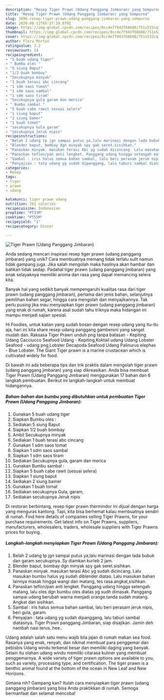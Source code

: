 ```yaml
---
description: "Resep Tiger Prawn (Udang Panggang Jimbaran) yang Sempurna"
title: "Resep Tiger Prawn (Udang Panggang Jimbaran) yang Sempurna"
slug: 3696-resep-tiger-prawn-udang-panggang-jimbaran-yang-sempurna
date: 2020-08-12T05:37:19.879Z
image: https://img-global.cpcdn.com/recipes/0cc4e7f943f68b08/751x532cq70/tiger-prawn-udang-panggang-jimbaran-foto-resep-utama.jpg
thumbnail: https://img-global.cpcdn.com/recipes/0cc4e7f943f68b08/751x532cq70/tiger-prawn-udang-panggang-jimbaran-foto-resep-utama.jpg
cover: https://img-global.cpcdn.com/recipes/0cc4e7f943f68b08/751x532cq70/tiger-prawn-udang-panggang-jimbaran-foto-resep-utama.jpg
author: Flora Morton
ratingvalue: 3.2
reviewcount: 14
recipeingredient:
- "5 buah udang tiger"
- " Bumbu oles "
- "5 siung Baput"
- "1/2 buah bombay"
- "Secukupnya minyak"
- "1 buah terasi abc cincang"
- "1 sdm saos tomat"
- "1 sdm saos sambal"
- "1 sdm saos tiram"
- "Secukupnya gula garam dan merica"
- " Bumbu sambal "
- "5 buah cabe rawit sesuai selera"
- "1 siung baput"
- "2 siung bamer"
- "1 buah tomat"
- "secukupnya Gula garam"
- "secukupnya Jeruk nipis"
recipeinstructions:
- "Belah 2 udang tp jgn sampai putus ya,lalu marinasi dengan lada bubuk dan garam secukupnya. Sy diamkan kurleb 2 jam."
- "Blender baput, bombay dgn minyak spy gak seret.sisihkan."
- "Panaskan minyak. masukan terasi Abc yg sudah dicincang. Lalu masukan bumbu halus yg sudah diblender diatas. Lalu masukan bahan lainnya masak hingga wangi dan matang, tes rasa.angkat,sisihkan."
- "Panaskan teflon/pan anti lengket. Panggang udang hingga setengah matang, lalu oles dgn bumbu oles diatas yg sudh dimasak. Panggang sampai udang berubah warna menjadi orange.tanda sudah matang. Angkat dan sisihkan."
- "Sambal : iris halus semua bahan sambal, lalu beri perasam jeruk nipis, beri gula, garam."
- "Penyajian : tata udang yg sudah dipanggang, lalu taburi sambal diatasnya. Tiger Prawn panggang Jimbaran, siap disajikan. Jamin deh nambah nasi terus..hee.."
categories:
- Resep
tags:
- tiger
- prawn
- udang

katakunci: tiger prawn udang 
nutrition: 261 calories
recipecuisine: Indonesian
preptime: "PT33M"
cooktime: "PT55M"
recipeyield: "1"
recipecategory: Dinner

---
```



![Tiger Prawn (Udang Panggang Jimbaran)](https://img-global.cpcdn.com/recipes/0cc4e7f943f68b08/751x532cq70/tiger-prawn-udang-panggang-jimbaran-foto-resep-utama.jpg)

Anda sedang mencari inspirasi resep tiger prawn (udang panggang jimbaran) yang unik? Cara membuatnya memang tidak terlalu sulit namun tidak gampang juga. Jika salah mengolah maka hasilnya akan hambar dan bahkan tidak sedap. Padahal tiger prawn (udang panggang jimbaran) yang enak selayaknya memiliki aroma dan rasa yang dapat memancing selera kita.

Banyak hal yang sedikit banyak mempengaruhi kualitas rasa dari tiger prawn (udang panggang jimbaran), pertama dari jenis bahan, selanjutnya pemilihan bahan segar, hingga cara mengolah dan menyajikannya. Tak perlu pusing jika mau menyiapkan tiger prawn (udang panggang jimbaran) yang enak di rumah, karena asal sudah tahu triknya maka hidangan ini mampu menjadi sajian spesial.

Hi Foodies, untuk kalian yang sudah bosan dengan resep udang yang itu-itu aja, hari ini kita share resep udang panggang gamberoni yang sangat mudah dan. Raksasa Tiger Prawn unduh png tanpa batasan - Kepiting Udang Cacciucco Seafood Udang - Kepiting,Koktail udang Udang Lobster Seafood - udang png,Lobster Decapoda Seafood Udang Palinurus elephas - Blue Lobster. The Giant Tiger prawn is a marine crustacean which is cultivated widely for food.


Di bawah ini ada beberapa tips dan trik praktis dalam mengolah tiger prawn (udang panggang jimbaran) yang siap dikreasikan. Anda bisa membuat Tiger Prawn (Udang Panggang Jimbaran) menggunakan 17 bahan dan 6 langkah pembuatan. Berikut ini langkah-langkah untuk membuat hidangannya.

<!--inarticleads1-->

##### Bahan-bahan dan bumbu yang dibutuhkan untuk pembuatan Tiger Prawn (Udang Panggang Jimbaran):

1. Gunakan 5 buah udang tiger
1. Siapkan  Bumbu oles :
1. Sediakan 5 siung Baput
1. Siapkan 1/2 buah bombay
1. Ambil Secukupnya minyak
1. Sediakan 1 buah terasi abc cincang
1. Gunakan 1 sdm saos tomat
1. Siapkan 1 sdm saos sambal
1. Siapkan 1 sdm saos tiram
1. Sediakan Secukupnya gula, garam dan merica
1. Gunakan  Bumbu sambal :
1. Siapkan 5 buah cabe rawit (sesuai selera)
1. Siapkan 1 siung baput
1. Sediakan 2 siung bamer
1. Gunakan 1 buah tomat
1. Sediakan secukupnya Gula, garam,
1. Sediakan secukupnya Jeruk nipis


Di restoran berbintang, resep tiger prawn thermindor ini dijual dengan harga yang menguras kantong. Tapi, kita bisa berhemat kalau membuatnya sendiri di rumah. Find here details of companies selling Tiger Prawns, for your purchase requirements. Get latest info on Tiger Prawns, suppliers, manufacturers, wholesalers, traders, wholesale suppliers with Tiger Prawns prices for buying. 

<!--inarticleads2-->

##### Langkah-langkah menyiapkan Tiger Prawn (Udang Panggang Jimbaran):

1. Belah 2 udang tp jgn sampai putus ya,lalu marinasi dengan lada bubuk dan garam secukupnya. Sy diamkan kurleb 2 jam.
1. Blender baput, bombay dgn minyak spy gak seret.sisihkan.
1. Panaskan minyak. masukan terasi Abc yg sudah dicincang. Lalu masukan bumbu halus yg sudah diblender diatas. Lalu masukan bahan lainnya masak hingga wangi dan matang, tes rasa.angkat,sisihkan.
1. Panaskan teflon/pan anti lengket. Panggang udang hingga setengah matang, lalu oles dgn bumbu oles diatas yg sudh dimasak. Panggang sampai udang berubah warna menjadi orange.tanda sudah matang. Angkat dan sisihkan.
1. Sambal : iris halus semua bahan sambal, lalu beri perasam jeruk nipis, beri gula, garam.
1. Penyajian : tata udang yg sudah dipanggang, lalu taburi sambal diatasnya. Tiger Prawn panggang Jimbaran, siap disajikan. Jamin deh nambah nasi terus..hee..


Udang adalah salah satu menu wajib bila jajan di rumah makan sea food. Rasanya yang enak, renyah, dan nikmat membuat para penggemar dan pebisbis Udang windu terkenal besar dan memiliki daging yang banyak. Selain itu olahan udang windu memiliki citarasa kuliner yang membuat penggemarnya. A wide variety of tiger prawn options are available to you, such as variety, processing type, and certification. The tiger prawn is a benthic animal found at the bottom of the ocean in New Leaf and New Horizons. 

Gimana nih? Gampang kan? Itulah cara menyiapkan tiger prawn (udang panggang jimbaran) yang bisa Anda praktikkan di rumah. Semoga bermanfaat dan selamat mencoba!
